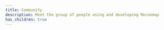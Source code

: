 ```yaml
---
title: Community
description: Meet the group of people using and developing Reconmap
has_children: true
---
```


